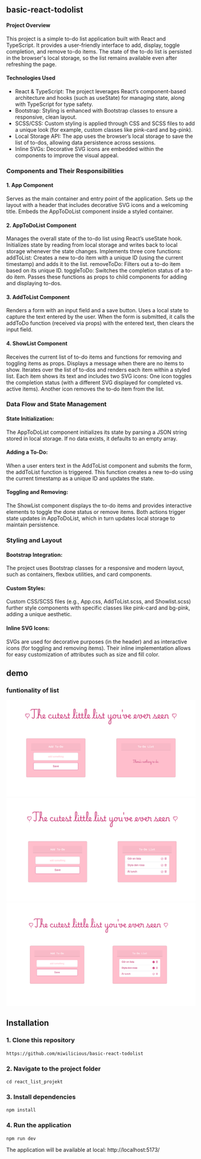 ## basic-react-todolist

#### Project Overview
This project is a simple to-do list application built with React and TypeScript. It provides a user-friendly interface to add, display, toggle completion, and remove to-do items. The state of the to-do list is persisted in the browser's local storage, so the list remains available even after refreshing the page.

 #### Technologies Used
- React & TypeScript: The project leverages React’s component-based architecture and hooks (such as useState) for managing state, along with TypeScript for type safety.
- Bootstrap: Styling is enhanced with Bootstrap classes to ensure a responsive, clean layout.
- SCSS/CSS: Custom styling is applied through CSS and SCSS files to add a unique look (for example, custom classes like pink-card and bg-pink).
- Local Storage API: The app uses the browser’s local storage to save the list of to-dos, allowing data persistence across sessions.
- Inline SVGs: Decorative SVG icons are embedded within the components to improve the visual appeal.
 
 ### Components and Their Responsibilities

#### 1. App Component
Serves as the main container and entry point of the application.
Sets up the layout with a header that includes decorative SVG icons and a welcoming title.
Embeds the AppToDoList component inside a styled container.


#### 2. AppToDoList Component
Manages the overall state of the to-do list using React’s useState hook.
Initializes state by reading from local storage and writes back to local storage whenever the state changes.
Implements three core functions:
addToList: Creates a new to-do item with a unique ID (using the current timestamp) and adds it to the list.
removeToDo: Filters out a to-do item based on its unique ID.
toggleToDo: Switches the completion status of a to-do item.
Passes these functions as props to child components for adding and displaying to-dos.

#### 3. AddToList Component

Renders a form with an input field and a save button.
Uses a local state to capture the text entered by the user.
When the form is submitted, it calls the addToDo function (received via props) with the entered text, then clears the input field.

#### 4. ShowList Component

Receives the current list of to-do items and functions for removing and toggling items as props.
Displays a message when there are no items to show.
Iterates over the list of to-dos and renders each item within a styled list.
Each item shows its text and includes two SVG icons:
One icon toggles the completion status (with a different SVG displayed for completed vs. active items).
Another icon removes the to-do item from the list.

### Data Flow and State Management

#### State Initialization:
The AppToDoList component initializes its state by parsing a JSON string stored in local storage. If no data exists, it defaults to an empty array.

#### Adding a To-Do:
When a user enters text in the AddToList component and submits the form, the addToList function is triggered. This function creates a new to-do using the current timestamp as a unique ID and updates the state.

#### Toggling and Removing:
The ShowList component displays the to-do items and provides interactive elements to toggle the done status or remove items. Both actions trigger state updates in AppToDoList, which in turn updates local storage to maintain persistence.

### Styling and Layout

#### Bootstrap Integration:
The project uses Bootstrap classes for a responsive and modern layout, such as containers, flexbox utilities, and card components.

#### Custom Styles:
Custom CSS/SCSS files (e.g., App.css, AddToList.scss, and Showlist.scss) further style components with specific classes like pink-card and bg-pink, adding a unique aesthetic.

#### Inline SVG Icons:
SVGs are used for decorative purposes (in the header) and as interactive icons (for toggling and removing items). Their inline implementation allows for easy customization of attributes such as size and fill color.


## demo


### funtionality of list

![image](./public/demo/1.PNG)
![image](./public/demo/2.PNG)
![image](./public/demo/3.PNG)




## Installation
 
### 1. Clone this repository
```
https://github.com/miwilicious/basic-react-todolist
```
 
### 2. Navigate to the project folder
```
cd react_list_projekt
```
 
### 3. Install dependencies
```
npm install
```
 
### 4. Run the application
```
npm run dev
```
The application will be available at local: http://localhost:5173/